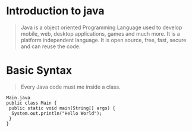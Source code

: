 # Introduction to java
  
 > Java is a object oriented Programming Language used to develop mobile, web, desktop applications, games and much more.
 > It is a platform independent language.
 > It is open source, free, fast, secure and can reuse the code.

# Basic Syntax
 
 > Every Java code must me inside a class.
 
  ```
  Main.java
  public class Main {
   public static void main(String[] args) {
    System.out.println("Hello World");
   }
  }
  ```
